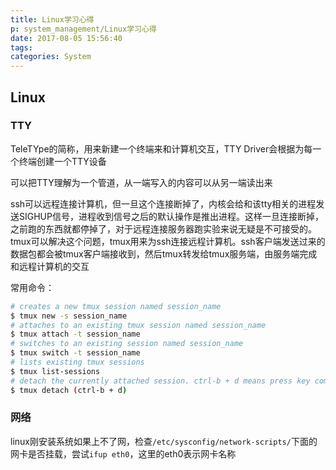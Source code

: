 ```yaml
---
title: Linux学习心得
p: system_management/Linux学习心得
date: 2017-08-05 15:56:40
tags:
categories: System
---
```



## Linux
### TTY
TeleTYpe的简称，用来新建一个终端来和计算机交互，TTY Driver会根据为每一个终端创建一个TTY设备

可以把TTY理解为一个管道，从一端写入的内容可以从另一端读出来

ssh可以远程连接计算机，但一旦这个连接断掉了，内核会给和该tty相关的进程发送SIGHUP信号，进程收到信号之后的默认操作是推出进程。这样一旦连接断掉，之前跑的东西就都停掉了，对于远程连接服务器跑实验来说无疑是不可接受的。tmux可以解决这个问题，tmux用来为ssh连接远程计算机。ssh客户端发送过来的数据包都会被tmux客户端接收到，然后tmux转发给tmux服务端，由服务端完成和远程计算机的交互

常用命令：
```bash
# creates a new tmux session named session_name
$ tmux new -s session_name
# attaches to an existing tmux session named session_name
$ tmux attach -t session_name
# switches to an existing session named session_name
$ tmux switch -t session_name
# lists existing tmux sessions
$ tmux list-sessions
# detach the currently attached session. ctrl-b + d means press key combination ctrl-b, then release the key combination, and then press key d
$ tmux detach (ctrl-b + d)
```

### 网络
linux刚安装系统如果上不了网，检查`/etc/sysconfig/network-scripts/`下面的网卡是否挂载，尝试`ifup eth0`，这里的eth0表示网卡名称